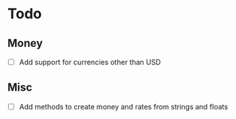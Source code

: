 # Todo

## Money
- [ ] Add support for currencies other than USD

## Misc
- [ ] Add methods to create money and rates from strings and floats

